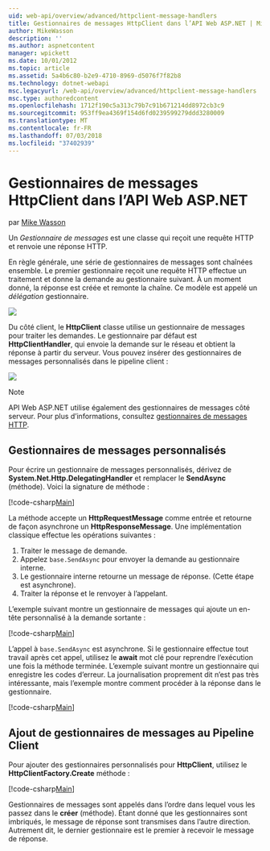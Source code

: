 ```yaml
---
uid: web-api/overview/advanced/httpclient-message-handlers
title: Gestionnaires de messages HttpClient dans l’API Web ASP.NET | Microsoft Docs
author: MikeWasson
description: ''
ms.author: aspnetcontent
manager: wpickett
ms.date: 10/01/2012
ms.topic: article
ms.assetid: 5a4b6c80-b2e9-4710-8969-d5076f7f82b8
ms.technology: dotnet-webapi
msc.legacyurl: /web-api/overview/advanced/httpclient-message-handlers
msc.type: authoredcontent
ms.openlocfilehash: 1712f190c5a313c79b7c91b671214dd8972cb3c9
ms.sourcegitcommit: 953ff9ea4369f154d6fd0239599279ddd3280009
ms.translationtype: MT
ms.contentlocale: fr-FR
ms.lasthandoff: 07/03/2018
ms.locfileid: "37402939"
---
```

<a name="httpclient-message-handlers-in-aspnet-web-api"></a>Gestionnaires de messages HttpClient dans l’API Web ASP.NET
====================
par [Mike Wasson](https://github.com/MikeWasson)

Un *Gestionnaire de messages* est une classe qui reçoit une requête HTTP et renvoie une réponse HTTP.

En règle générale, une série de gestionnaires de messages sont chaînées ensemble. Le premier gestionnaire reçoit une requête HTTP effectue un traitement et donne la demande au gestionnaire suivant. À un moment donné, la réponse est créée et remonte la chaîne. Ce modèle est appelé un *délégation* gestionnaire.

![](httpclient-message-handlers/_static/image1.png)

Du côté client, le **HttpClient** classe utilise un gestionnaire de messages pour traiter les demandes. Le gestionnaire par défaut est **HttpClientHandler**, qui envoie la demande sur le réseau et obtient la réponse à partir du serveur. Vous pouvez insérer des gestionnaires de messages personnalisés dans le pipeline client :

![](httpclient-message-handlers/_static/image2.png)

> [!NOTE]
> API Web ASP.NET utilise également des gestionnaires de messages côté serveur. Pour plus d’informations, consultez [gestionnaires de messages HTTP](http-message-handlers.md).


## <a name="custom-message-handlers"></a>Gestionnaires de messages personnalisés

Pour écrire un gestionnaire de messages personnalisés, dérivez de **System.Net.Http.DelegatingHandler** et remplacer le **SendAsync** (méthode). Voici la signature de méthode :

[!code-csharp[Main](httpclient-message-handlers/samples/sample1.cs)]

La méthode accepte un **HttpRequestMessage** comme entrée et retourne de façon asynchrone un **HttpResponseMessage**. Une implémentation classique effectue les opérations suivantes :

1. Traiter le message de demande.
2. Appelez `base.SendAsync` pour envoyer la demande au gestionnaire interne.
3. Le gestionnaire interne retourne un message de réponse. (Cette étape est asynchrone).
4. Traiter la réponse et le renvoyer à l’appelant.

L’exemple suivant montre un gestionnaire de messages qui ajoute un en-tête personnalisé à la demande sortante :

[!code-csharp[Main](httpclient-message-handlers/samples/sample2.cs)]

L’appel à `base.SendAsync` est asynchrone. Si le gestionnaire effectue tout travail après cet appel, utilisez le **await** mot clé pour reprendre l’exécution une fois la méthode terminée. L’exemple suivant montre un gestionnaire qui enregistre les codes d’erreur. La journalisation proprement dit n’est pas très intéressante, mais l’exemple montre comment procéder à la réponse dans le gestionnaire.

[!code-csharp[Main](httpclient-message-handlers/samples/sample3.cs?highlight=10,13)]

## <a name="adding-message-handlers-to-the-client-pipeline"></a>Ajout de gestionnaires de messages au Pipeline Client

Pour ajouter des gestionnaires personnalisés pour **HttpClient**, utilisez le **HttpClientFactory.Create** méthode :

[!code-csharp[Main](httpclient-message-handlers/samples/sample4.cs)]

Gestionnaires de messages sont appelés dans l’ordre dans lequel vous les passez dans le **créer** (méthode). Étant donné que les gestionnaires sont imbriqués, le message de réponse sont transmises dans l’autre direction. Autrement dit, le dernier gestionnaire est le premier à recevoir le message de réponse.
